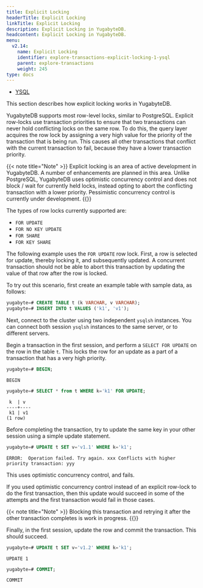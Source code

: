 ```yaml
---
title: Explicit Locking
headerTitle: Explicit Locking
linkTitle: Explicit Locking
description: Explicit Locking in YugabyteDB.
headcontent: Explicit Locking in YugabyteDB.
menu:
  v2.14:
    name: Explicit Locking
    identifier: explore-transactions-explicit-locking-1-ysql
    parent: explore-transactions
    weight: 245
type: docs
---
```


<ul class="nav nav-tabs-alt nav-tabs-yb">

  <li >
    <a href="../explicit-locking/" class="nav-link active">
      <i class="icon-postgres" aria-hidden="true"></i>
      YSQL
    </a>
  </li>

</ul>

This section describes how explicit locking works in YugabyteDB.

YugabyteDB supports most row-level locks, similar to PostgreSQL. Explicit row-locks use transaction priorities to ensure that two transactions can never hold conflicting locks on the same row. To do this, the query layer acquires the row lock by assigning a very high value for the priority of the transaction that is being run. This causes all other transactions that conflict with the current transaction to fail, because they have a lower transaction priority.

{{< note title="Note" >}}
Explicit locking is an area of active development in YugabyteDB. A number of enhancements are planned in this area. Unlike PostgreSQL, YugabyteDB uses optimistic concurrency control and does not block / wait for currently held locks, instead opting to abort the conflicting transaction with a lower priority. Pessimistic concurrency control is currently under development.
{{</note >}}

The types of row locks currently supported are:

* `FOR UPDATE`
* `FOR NO KEY UPDATE`
* `FOR SHARE`
* `FOR KEY SHARE`

The following example uses the `FOR UPDATE` row lock. First, a row is selected for update, thereby locking it, and subsequently updated. A concurrent transaction should not be able to abort this transaction by updating the value of that row after the row is locked.

To try out this scenario, first create an example table with sample data, as follows:

```sql
yugabyte=# CREATE TABLE t (k VARCHAR, v VARCHAR);
yugabyte=# INSERT INTO t VALUES ('k1', 'v1');
```

Next, connect to the cluster using two independent `ysqlsh` instances. You can connect both session `ysqlsh` instances to the same server, or to different servers.

Begin a transaction in the first session, and perform a `SELECT FOR UPDATE` on the row in the table `t`. This locks the row for an update as a part of a transaction that has a very high priority.

```sql
yugabyte=# BEGIN;
```

```output
BEGIN
```

```sql
yugabyte=# SELECT * from t WHERE k='k1' FOR UPDATE;
```

```output
 k  | v
----+----
 k1 | v1
(1 row)
```

Before completing the transaction, try to update the same key in your other session using a simple update statement.

```sql
yugabyte=# UPDATE t SET v='v1.1' WHERE k='k1';
```

```output
ERROR:  Operation failed. Try again. xxx Conflicts with higher priority transaction: yyy
```

This uses optimistic concurrency control, and fails.

If you used optimistic concurrency control instead of an explicit row-lock to do the first transaction, then this update would succeed in some of the attempts and the first transaction would fail in those cases.

{{< note title="Note" >}}
Blocking this transaction and retrying it after the other transaction completes is work in progress.
{{</note >}}

Finally, in the first session, update the row and commit the transaction. This should succeed.

```sql
yugabyte=# UPDATE t SET v='v1.2' WHERE k='k1';
```

```output
UPDATE 1
```

```sql
yugabyte=# COMMIT;
```

```output
COMMIT
```
